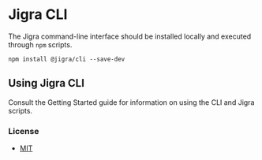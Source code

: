 # Jigra CLI

The Jigra command-line interface should be installed locally and executed through `npm` scripts.

```
npm install @jigra/cli --save-dev
```

## Using Jigra CLI

Consult the Getting Started guide for information on using the CLI and Jigra scripts.

### License

* [MIT](https://github.com/navify/jigra/blob/HEAD/LICENSE)

